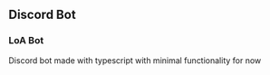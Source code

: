 ## Discord Bot

<h3>LoA Bot</h3>


<p>Discord bot made with typescript with minimal functionality for now</p>